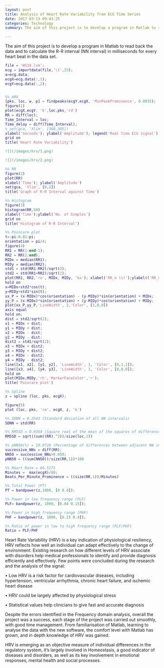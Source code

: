 ```yaml
---
layout: post
title: Analysis of Heart Rate Variability from ECG Time Series
date: 2017-03-13 09:43:25
categories: Technology
summary: The aim of this project is to develop a program in Matlab to read back the data and to calculate the R-R interval (NN interval) in milliseconds for every heart beat in the data set.

---
```


The aim of this project is to develop a program in Matlab to read back the data and to calculate the R-R interval (NN interval) in milliseconds for every heart beat in the data set.

```matlab
file = 'WS18.lvm';
ecg = importdata(file,'\t',23);
a=ecg.data;
ecgX=ecg.data(:,1);
ecgY=ecg.data(:,2);


%% HRV
[pks, loc, w, p] = findpeaks(ecgY,ecgX, 'MinPeakProminence', 0.0035);
figure(1)
plot(ecgX,ecgY, 'k',loc,pks,'rd')
RR = diff(loc);
Time_Interval = loc;
Time_delay = diff(Time_Interval);
% set(gca, 'Xlim', [300,305]) 
xlabel('Seconds'); ylabel('Amplitude'); legend('Real Time ECG signal')
grid on
title('Heart Rate Variability')

![](/images/hrv/1.png)

![](/images/hrv/2.png)

%% RR
figure(2)
plot(RR)
xlabel('Time'); ylabel('Amplitude')
set(gca, 'Ylim', [0,2]) 
title('Graph of R-R Interval against Time')

%% Histogram
figure(3)
histogram(RR,50)
xlabel('Time');ylabel('No. of Ssmples')
grid on
title('Histogram of R-R Interval')

%% Poincare plot
t=-pi:0.01:pi;
orientation = pi/4;
figure(4)
RR1 = RR(1:end-1);
RR2 = RR(2:end);
MIDx = median(RR1);
MIDy = median(RR2);
std1 = std(RR1-RR2)/sqrt(2);
std2 = std(RR1+RR2)/sqrt(2);
plot(RR1, RR2,'ro', MIDx, MIDy, 'kx'); xlabel('RR_n (s)');ylabel(('RR_n_+_1 (s)'))
hold on
x=MIDx+std2*cos(t);
y=MIDy+std1*sin(t);
xx_P = (x-MIDx)*cos(orientation) - (y-MIDy)*sin(orientation) + MIDx;
yy_P = (x-MIDx)*sin(orientation) + (y-MIDy)*cos(orientation) + MIDy;
plot(xx_P,yy_P,'LineWidth', 2,'Color', [1,0,0])
axis equal
hold on;
dist = std2/sqrt(2);
x1 = MIDx + dist;
y1 = MIDy + dist;
x2 = MIDx - dist;
y2 = MIDy - dist;
dist2 = std1/sqrt(2);
x3 = MIDx + dist2;
y3 = MIDy + dist2;
x4 = MIDx - dist2;
y4 = MIDy - dist2;
line([x1, x2], [y1, y2], 'LineWidth', 1, 'Color', [0,1,1]);
line([x3, x4], [y4, y3], 'LineWidth', 1, 'Color', [0,0,0]);
hold on
plot(MIDx,MIDy,'rh','MarkerFaceColor','r');
title('Poincare plot')

%% Spline
z = spline (loc, pks, ecgX);

figure(5)
plot (loc, pks, 'ro', ecgX, z, 'b')

%% SDNN = 0.2543 (Standard deviation of all NN intervals)
SDNN = std(RR)

%% RMSSD = 0.9364 (Square root of the mean of the squares of differences between adjacent NN intervals)
RMSSD = sqrt((sum((RR).^2))/size(loc,1))

%% pNN50(%) = 19.0726 (Percentage of differences between adjacent NN intervals that are greater than 50 ms)
successive_NNs = diff(RR);
NN50 = successive_NNs>0.050;
pNN50 = ((sum(NN50))/size(RR,1))*100

%% Heart Rate = 66.5175
Minutes =  max(ecgX)/60;
Beats_Per_Minute_Prominence = ((size(RR,1))/Minutes)

%% Total Power (PT)
PT = bandpower(z,1000, [0 0.4]);

%% Power in low frequency range (PLF)
PLF= bandpower(z, 1000, [0.04 0.15]);

%% Power in high frequency range (PHF)
PHF = bandpower(z, 1000, [0.15 0.4]);

%% Ratio of power in low to high frequency range (PLF/PHF)
Ratio = PLF/PHF
```


Heart Rate Variability (HRV) is a key indication of physiological resiliency, HRV reflects how well an individual can adapt effectively to the change of environment.  Existing research on how different levels of HRV associate with disorders help medical professionals to identify and provide diagnosis efficiently and effectively. 
Few points were concluded during the research and the analysis of the signal:

•	Low HRV is a risk factor for cardiovascular diseases, including hypertension, ventricular arrhythmia, chronic heart failure, and ischemic heart disease

•	HRV could be largely affected by physiological stress

•	Statistical values help clinicians to give fast and accurate diagnosis 

Despite the errors identified in the Frequency domain analysis, overall the project was a success, each stage of the project was carried out smoothly, with good time management.
From familiarisation of Matlab, learning to analyse the data with the new software, the comfort level with Matlab has grown, and in depth knowledge of HRV was gained. 

HRV is emerging as an objective measure of individual differences in the regulatory system, it’s largely involved in Homeostasis, a good indicator of diseases and disorders, as well as its key involvement in emotional responses, mental health and social processes.  


